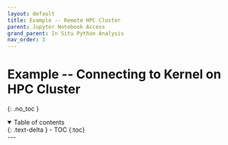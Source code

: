 ```yaml
---
layout: default
title: Example -- Remote HPC Cluster
parent: Jupyter Notebook Access
grand_parent: In Situ Python Analysis
nav_order: 3
---
```

# Example -- Connecting to Kernel on HPC Cluster
{: .no_toc }
<details open markdown="block">
  <summary>
    Table of contents
  </summary>
  {: .text-delta }
- TOC
{:toc}
</details>
---
